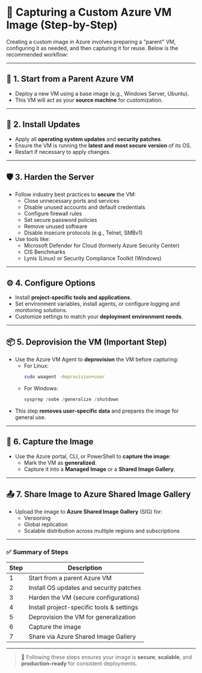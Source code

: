 # 📸 Capturing a Custom Azure VM Image (Step-by-Step)

Creating a custom image in Azure involves preparing a "parent" VM, configuring it as needed, and then capturing it for reuse. Below is the recommended workflow:

---

## 🧩 1. **Start from a Parent Azure VM**
- Deploy a new VM using a base image (e.g., Windows Server, Ubuntu).
- This VM will act as your **source machine** for customization.

---

## 🔄 2. **Install Updates**
- Apply all **operating system updates** and **security patches**.
- Ensure the VM is running the **latest and most secure version** of its OS.
- Restart if necessary to apply changes.

---

## 🛡️ 3. **Harden the Server**
- Follow industry best practices to **secure** the VM:
  - Close unnecessary ports and services
  - Disable unused accounts and default credentials
  - Configure firewall rules
  - Set secure password policies
  - Remove unused software
  - Disable insecure protocols (e.g., Telnet, SMBv1)
- Use tools like:
  - Microsoft Defender for Cloud (formerly Azure Security Center)
  - CIS Benchmarks
  - Lynis (Linux) or Security Compliance Toolkit (Windows)

---

## ⚙️ 4. **Configure Options**
- Install **project-specific tools and applications**.
- Set environment variables, install agents, or configure logging and monitoring solutions.
- Customize settings to match your **deployment environment needs**.

---

## 📦 5. **Deprovision the VM (Important Step)**
- Use the Azure VM Agent to **deprovision** the VM before capturing:
  - For Linux:
    ```bash
    sudo waagent -deprovision+user
    ```
  - For Windows:
    ```powershell
    sysprep /oobe /generalize /shutdown
    ```
- This step **removes user-specific data** and prepares the image for general use.

---

## 📸 6. **Capture the Image**
- Use the Azure portal, CLI, or PowerShell to **capture the image**:
  - Mark the VM as **generalized**.
  - Capture it into a **Managed Image** or a **Shared Image Gallery**.

---

## 📤 7. **Share Image to Azure Shared Image Gallery**
- Upload the image to **Azure Shared Image Gallery** (SIG) for:
  - Versioning
  - Global replication
  - Scalable distribution across multiple regions and subscriptions

---

### ✅ Summary of Steps

| Step | Description                                      |
|------|--------------------------------------------------|
| 1    | Start from a parent Azure VM                     |
| 2    | Install OS updates and security patches          |
| 3    | Harden the VM (secure configurations)            |
| 4    | Install project-specific tools & settings        |
| 5    | Deprovision the VM for generalization            |
| 6    | Capture the image                                |
| 7    | Share via Azure Shared Image Gallery             |

---

> 🔐 Following these steps ensures your image is **secure**, **scalable**, and **production-ready** for consistent deployments.
